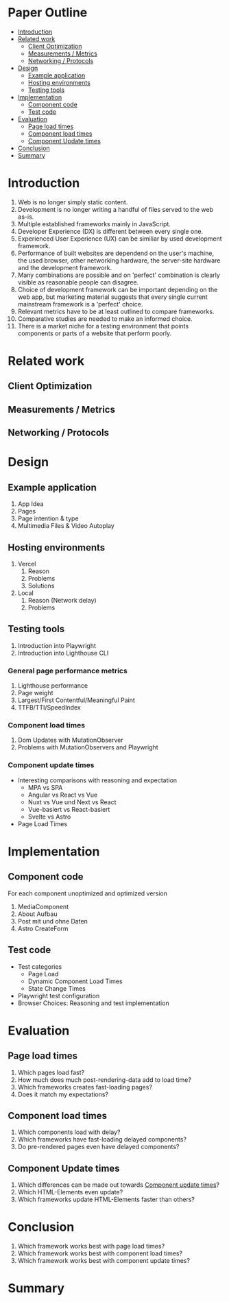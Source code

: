 <h1>Paper Outline</h1>

- [Introduction](#introduction)
- [Related work](#related-work)
  - [Client Optimization](#client-optimization)
  - [Measurements / Metrics](#measurements--metrics)
  - [Networking / Protocols](#networking--protocols)
- [Design](#design)
  - [Example application](#example-application)
  - [Hosting environments](#hosting-environments)
  - [Testing tools](#testing-tools)
- [Implementation](#implementation)
  - [Component code](#component-code)
  - [Test code](#test-code)
- [Evaluation](#evaluation)
  - [Page load times](#page-load-times)
  - [Component load times](#component-load-times-1)
  - [Component Update times](#component-update-times-1)
- [Conclusion](#conclusion)
- [Summary](#summary)


# Introduction

1. Web is no longer simply static content.
2. Development is no longer writing a handful of files served to the web as-is.
3. Multiple established frameworks mainly in JavaScript.
4. Developer Experience (DX) is different between every single one.
5. Experienced User Experience (UX) can be similiar by used development framework.
6. Performance of built websites are dependend on the user's machine, the used browser, other networking hardware, the server-site hardware and the development framework.
7. Many combinations are possible and on 'perfect' combination is clearly visible as reasonable people can disagree.
8. Choice of development framework can be important depending on the web app, but marketing material suggests that every single current mainstream framework is a 'perfect' choice.
9.  Relevant metrics have to be at least outlined to compare frameworks.
10. Comparative studies are needed to make an informed choice.
11. There is a market niche for a testing environment that points components or parts of a website that perform poorly.


# Related work

## Client Optimization
## Measurements / Metrics
## Networking / Protocols

# Design
## Example application
1. App Idea
2. Pages
3. Page intention & type
4. Multimedia Files & Video Autoplay

## Hosting environments
1. Vercel
   1. Reason
   2. Problems
   3. Solutions
2. Local
   1. Reason (Network delay)
   2. Problems

## Testing tools
1. Introduction into Playwright
2. Introduction into Lighthouse CLI

### General page performance metrics
1. Lighthouse performance
2. Page weight
3. Largest/First Contentful/Meaningful Paint
4. TTFB/TTI/SpeedIndex

### Component load times
1. Dom Updates with MutationObserver
2. Problems with MutationObservers and Playwright

### Component update times

- Interesting comparisons with reasoning and expectation
  - MPA vs SPA
  - Angular vs React vs Vue
  - Nuxt vs Vue und Next vs React
  - Vue-basiert vs React-basiert
  - Svelte vs Astro
- Page Load Times

# Implementation
## Component code

For each component unoptimized and optimized version

1. MediaComponent
2. About Aufbau
3. Post mit und ohne Daten
4. Astro CreateForm

## Test code

- Test categories
  - Page Load
  - Dynamic Component Load Times
  - State Change Times
- Playwright test configuration
- Browser Choices: Reasoning and test implementation

# Evaluation
## Page load times

1. Which pages load fast?
2. How much does much post-rendering-data add to load time?
3. Which frameworks creates fast-loading pages?
4. Does it match my expectations?

## Component load times

1. Which components load with delay?
2. Which frameworks have fast-loading delayed components?
3. Do pre-rendered pages even have delayed components?

## Component Update times

1. Which differences can be made out towards [Component update times](#component-update-times)?
2. Which HTML-Elements even update?
3. Which frameworks update HTML-Elements faster than others?

# Conclusion
1. Which framework works best with page load times?
2. Which framework works best with component load times?
3. Which framework works best with component update times?

# Summary